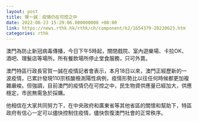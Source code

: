 ```yaml
---
layout: post
title: 賀一誠：疫情仍在可控之中
date: 2022-06-23 15:29:06.000000000 +08:00
link: https://news.rthk.hk/rthk/ch/component/k2/1654379-20220623.htm
categories: rthk
---
```


澳門為防止新冠病毒傳播，今日下午5時起，關閉戲院、室內遊樂場、卡拉OK、酒吧、理髮店等場所。所有餐飲場所停止堂食服務，只可外賣。

澳門特區行政長官賀一誠在疫情記者會表示，本月18日以來，澳門正經歷新的一波疫情，已累計發現110宗核酸檢測陽性病例，疫情形勢比以往任何時候都更加複雜嚴峻。但強調，目前澳門的疫情仍在可控之中，民生物資供應量已經加大，供應穩定，市民無需急於採購。

他相信在大家共同努力下，在中央政府和廣東省等其他省區的關懷和幫助下，特區政府有信心一定可以儘快控制住疫情，儘快恢復澳門社會的正常秩序。
